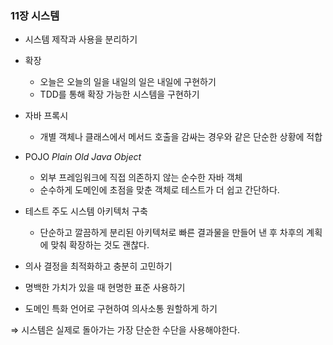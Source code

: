 ### 11장 시스템

- 시스템 제작과 사용을 분리하기
- 확장
    - 오늘은 오늘의 일을 내일의 일은 내일에 구현하기
    - TDD를 통해 확장 가능한 시스템을 구현하기
     
- 자바 프록시
  - 개별 객체나 클래스에서 메서드 호출을 감싸는 경우와 같은 단순한 상황에 적합
   
- POJO *Plain Old Java Object*
  - 외부 프레임워크에 직접 의존하지 않는 순수한 자바 객체
  - 순수하게 도메인에 초점을 맞춘 객체로 테스트가 더 쉽고 간단하다.
  
- 테스트 주도 시스템 아키텍처 구축
  - 단순하고 깔끔하게 분리된 아키텍처로 빠른 결과물을 만들어 낸 후 차후의 계획에 맞춰 확장하는 것도 괜찮다.

- 의사 결정을 최적화하고 충분히 고민하기
- 명백한 가치가 있을 때 현명한 표준 사용하기
- 도메인 특화 언어로 구현하여 의사소통 원할하게 하기

⇒ 시스템은 실제로 돌아가는 가장 단순한 수단을 사용해야한다.